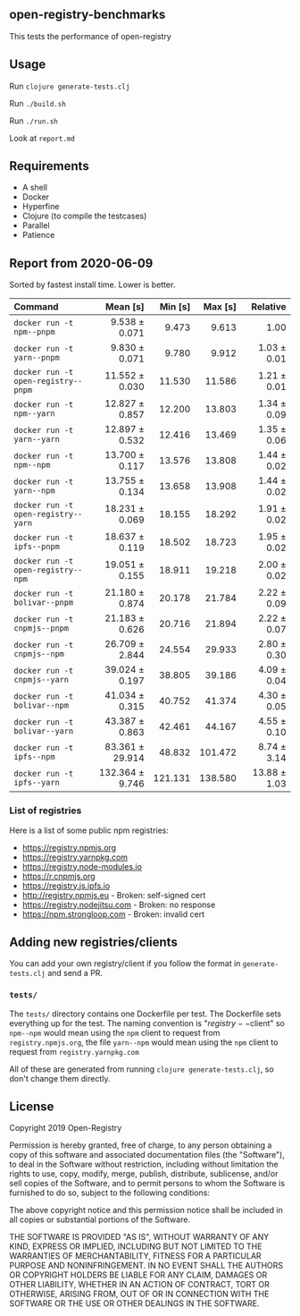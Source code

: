 ## open-registry-benchmarks

This tests the performance of open-registry

## Usage

Run `clojure generate-tests.clj`

Run `./build.sh`

Run `./run.sh`

Look at `report.md`

## Requirements

- A shell
- Docker
- Hyperfine
- Clojure (to compile the testcases)
- Parallel
- Patience

<!-- REPORT -->
## Report from 2020-06-09

Sorted by fastest install time. Lower is better.


| Command | Mean [s] | Min [s] | Max [s] | Relative |
|:---|---:|---:|---:|---:|
| `docker run -t npm--pnpm` | 9.538 ± 0.071 | 9.473 | 9.613 | 1.00 |
| `docker run -t yarn--pnpm` | 9.830 ± 0.071 | 9.780 | 9.912 | 1.03 ± 0.01 |
| `docker run -t open-registry--pnpm` | 11.552 ± 0.030 | 11.530 | 11.586 | 1.21 ± 0.01 |
| `docker run -t npm--yarn` | 12.827 ± 0.857 | 12.200 | 13.803 | 1.34 ± 0.09 |
| `docker run -t yarn--yarn` | 12.897 ± 0.532 | 12.416 | 13.469 | 1.35 ± 0.06 |
| `docker run -t npm--npm` | 13.700 ± 0.117 | 13.576 | 13.808 | 1.44 ± 0.02 |
| `docker run -t yarn--npm` | 13.755 ± 0.134 | 13.658 | 13.908 | 1.44 ± 0.02 |
| `docker run -t open-registry--yarn` | 18.231 ± 0.069 | 18.155 | 18.292 | 1.91 ± 0.02 |
| `docker run -t ipfs--pnpm` | 18.637 ± 0.119 | 18.502 | 18.723 | 1.95 ± 0.02 |
| `docker run -t open-registry--npm` | 19.051 ± 0.155 | 18.911 | 19.218 | 2.00 ± 0.02 |
| `docker run -t bolivar--pnpm` | 21.180 ± 0.874 | 20.178 | 21.784 | 2.22 ± 0.09 |
| `docker run -t cnpmjs--pnpm` | 21.183 ± 0.626 | 20.716 | 21.894 | 2.22 ± 0.07 |
| `docker run -t cnpmjs--npm` | 26.709 ± 2.844 | 24.554 | 29.933 | 2.80 ± 0.30 |
| `docker run -t cnpmjs--yarn` | 39.024 ± 0.197 | 38.805 | 39.186 | 4.09 ± 0.04 |
| `docker run -t bolivar--npm` | 41.034 ± 0.315 | 40.752 | 41.374 | 4.30 ± 0.05 |
| `docker run -t bolivar--yarn` | 43.387 ± 0.863 | 42.461 | 44.167 | 4.55 ± 0.10 |
| `docker run -t ipfs--npm` | 83.361 ± 29.914 | 48.832 | 101.472 | 8.74 ± 3.14 |
| `docker run -t ipfs--yarn` | 132.364 ± 9.746 | 121.131 | 138.580 | 13.88 ± 1.03 |
<!-- REPORT_END -->

### List of registries

Here is a list of some public npm registries:

- https://registry.npmjs.org
- https://registry.yarnpkg.com
- https://registry.node-modules.io
- https://r.cnpmjs.org
- https://registry.js.ipfs.io
- http://registry.npmjs.eu - Broken: self-signed cert
- https://registry.nodejitsu.com - Broken: no response
- https://npm.strongloop.com - Broken: invalid cert

## Adding new registries/clients

You can add your own registry/client if you follow the format in
`generate-tests.clj` and send a PR.

### `tests/`

The `tests/` directory contains one Dockerfile per test. The Dockerfile
sets everything up for the test. The naming convention is "$registry--$client"
so `npm--npm` would mean using the `npm` client to request from `registry.npmjs.org`,
the file `yarn--npm` would mean using the `npm` client to request from `registry.yarnpkg.com`

All of these are generated from running `clojure generate-tests.clj`, so don't
change them directly.

## License

Copyright 2019 Open-Registry

Permission is hereby granted, free of charge, to any person obtaining a copy of this software and associated documentation files (the "Software"), to deal in the Software without restriction, including without limitation the rights to use, copy, modify, merge, publish, distribute, sublicense, and/or sell copies of the Software, and to permit persons to whom the Software is furnished to do so, subject to the following conditions:

The above copyright notice and this permission notice shall be included in all copies or substantial portions of the Software.

THE SOFTWARE IS PROVIDED "AS IS", WITHOUT WARRANTY OF ANY KIND, EXPRESS OR IMPLIED, INCLUDING BUT NOT LIMITED TO THE WARRANTIES OF MERCHANTABILITY, FITNESS FOR A PARTICULAR PURPOSE AND NONINFRINGEMENT. IN NO EVENT SHALL THE AUTHORS OR COPYRIGHT HOLDERS BE LIABLE FOR ANY CLAIM, DAMAGES OR OTHER LIABILITY, WHETHER IN AN ACTION OF CONTRACT, TORT OR OTHERWISE, ARISING FROM, OUT OF OR IN CONNECTION WITH THE SOFTWARE OR THE USE OR OTHER DEALINGS IN THE SOFTWARE.
